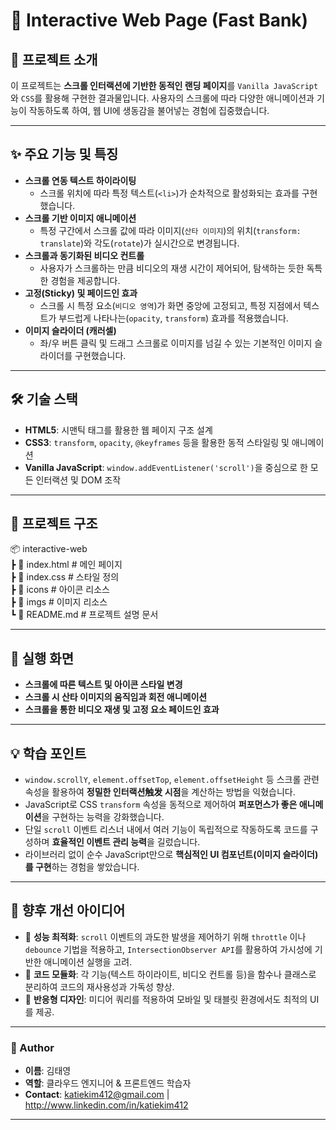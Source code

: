 # 🏦 Interactive Web Page (Fast Bank)

## 📌 프로젝트 소개
이 프로젝트는 **스크롤 인터랙션에 기반한 동적인 랜딩 페이지**를 `Vanilla JavaScript`와 `CSS`를 활용해 구현한 결과물입니다. 사용자의 스크롤에 따라 다양한 애니메이션과 기능이 작동하도록 하여, 웹 UI에 생동감을 불어넣는 경험에 집중했습니다.

---

## ✨ 주요 기능 및 특징

- **스크롤 연동 텍스트 하이라이팅**
  - 스크롤 위치에 따라 특정 텍스트(`<li>`)가 순차적으로 활성화되는 효과를 구현했습니다.
- **스크롤 기반 이미지 애니메이션**
  - 특정 구간에서 스크롤 값에 따라 이미지(`산타 이미지`)의 위치(`transform: translate`)와 각도(`rotate`)가 실시간으로 변경됩니다.
- **스크롤과 동기화된 비디오 컨트롤**
  - 사용자가 스크롤하는 만큼 비디오의 재생 시간이 제어되어, 탐색하는 듯한 독특한 경험을 제공합니다.
- **고정(Sticky) 및 페이드인 효과**
  - 스크롤 시 특정 요소(`비디오 영역`)가 화면 중앙에 고정되고, 특정 지점에서 텍스트가 부드럽게 나타나는(`opacity`, `transform`) 효과를 적용했습니다.
- **이미지 슬라이더 (캐러셀)**
  - 좌/우 버튼 클릭 및 드래그 스크롤로 이미지를 넘길 수 있는 기본적인 이미지 슬라이더를 구현했습니다.

---

## 🛠 기술 스택
- **HTML5**: 시맨틱 태그를 활용한 웹 페이지 구조 설계
- **CSS3**: `transform`, `opacity`, `@keyframes` 등을 활용한 동적 스타일링 및 애니메이션
- **Vanilla JavaScript**: `window.addEventListener('scroll')`을 중심으로 한 모든 인터랙션 및 DOM 조작

---

## 📂 프로젝트 구조  
📦 interactive-web  
┣ 📜 index.html        # 메인 페이지  
┣ 📜 index.css         # 스타일 정의  
┣ 📂 icons              # 아이콘 리소스  
┣ 📂 imgs               # 이미지 리소스  
┗ 📜 README.md         # 프로젝트 설명 문서  


---

## 📸 실행 화면

- **스크롤에 따른 텍스트 및 아이콘 스타일 변경**
- **스크롤 시 산타 이미지의 움직임과 회전 애니메이션**
- **스크롤을 통한 비디오 재생 및 고정 요소 페이드인 효과**

---

## 💡 학습 포인트
- `window.scrollY`, `element.offsetTop`, `element.offsetHeight` 등 스크롤 관련 속성을 활용하여 **정밀한 인터랙션触发 시점**을 계산하는 방법을 익혔습니다.
- JavaScript로 CSS `transform` 속성을 동적으로 제어하여 **퍼포먼스가 좋은 애니메이션**을 구현하는 능력을 강화했습니다.
- 단일 `scroll` 이벤트 리스너 내에서 여러 기능이 독립적으로 작동하도록 코드를 구성하며 **효율적인 이벤트 관리 능력**을 길렀습니다.
- 라이브러리 없이 순수 JavaScript만으로 **핵심적인 UI 컴포넌트(이미지 슬라이더)를 구현**하는 경험을 쌓았습니다.

---

## 📌 향후 개선 아이디어
- 🚀 **성능 최적화**: `scroll` 이벤트의 과도한 발생을 제어하기 위해 `throttle` 이나 `debounce` 기법을 적용하고, `IntersectionObserver API`를 활용하여 가시성에 기반한 애니메이션 실행을 고려.
- 🧩 **코드 모듈화**: 각 기능(텍스트 하이라이트, 비디오 컨트롤 등)을 함수나 클래스로 분리하여 코드의 재사용성과 가독성 향상.
- 📱 **반응형 디자인**: 미디어 쿼리를 적용하여 모바일 및 태블릿 환경에서도 최적의 UI를 제공.

---

### 👤 Author
- **이름**: 김태영
- **역할**: 클라우드 엔지니어 & 프론트엔드 학습자
- **Contact**: katiekim412@gmail.com | http://www.linkedin.com/in/katiekim412

---
